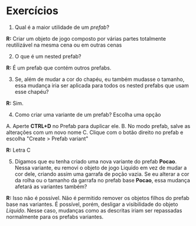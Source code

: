 # Exercícios

1. Qual é a maior utilidade de um *prefab*?

**R:** Criar um objeto de jogo composto por várias partes totalmente reutilizável na mesma cena ou em outras cenas

2. O que é um nested prefab?

**R:** É um prefab que contém outros prefabs.

3. Se, além de mudar a cor do chapéu, eu também mudasse o tamanho, essa mudança iria ser aplicada para todos os nested prefabs que usam esse chapéu?

**R:** Sim.

4. Como criar uma variante de um prefab? Escolha uma opção

A. Aperte **CTRL+D** no Prefab para duplicar ele.
B. No modo prefab, salve as alterações com um novo nome
C. Clique com o botão direito no prefab e escolha "Create > Prefab variant"

**R:** Letra C

5. Digamos que eu tenha criado uma nova variante do prefab **Pocao**. Nessa variante, eu removi o objeto de jogo Liquido em vez de mudar a cor dele, criando assim uma garrafa de poção vazia. Se eu alterar a cor da rolha ou o tamanho da garrafa no prefab base **Pocao**, essa mudança afetará as variantes também?

**R:** Isso não é possível. Não é permitido remover os objetos filhos do prefab base nas variantes. É possível, porém, desligar a visibilidade do objeto *Liquido*. Nesse caso, mudanças como as descritas iriam ser repassadas normalmente para os prefabs variantes.